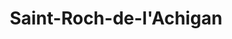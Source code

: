 ---
title: Saint-Roch-de-l'Achigan
url: /saint-roch-de-lachigan/
latitude: 45.83
longitude: -73.612
---
